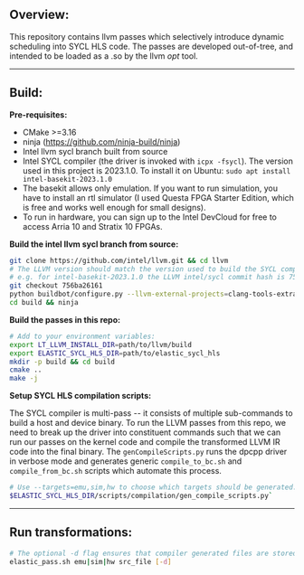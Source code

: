## Overview:
This repository contains llvm passes which selectively introduce dynamic scheduling into SYCL HLS code.
The passes are developed out-of-tree, and intended to be loaded as a .so by the llvm _opt_ tool.

---

## Build:

**Pre-requisites:**
- CMake >=3.16
- ninja (https://github.com/ninja-build/ninja)
- Intel llvm sycl branch built from source
- Intel SYCL compiler (the driver is invoked with `icpx -fsycl`). The version used in this project is 2023.1.0. To install it on Ubuntu: `sudo apt install intel-basekit-2023.1.0`
- The basekit allows only emulation. If you want to run simulation, you have to install an rtl simulator (I used Questa FPGA Starter Edition, which is free and works well enough for small designs). 
- To run in hardware, you can sign up to the Intel DevCloud for free to access Arria 10 and Stratix 10 FPGAs.

**Build the intel llvm sycl branch from source:**
```bash
git clone https://github.com/intel/llvm.git && cd llvm
# The LLVM version should match the version used to build the SYCL compiler: 
# e.g. for intel-basekit-2023.1.0 the LLVM intel/sycl commit hash is 756ba26161. 
git checkout 756ba26161
python buildbot/configure.py --llvm-external-projects=clang-tools-extra && python buildbot/compile.py
cd build && ninja 
```

**Build the passes in this repo:**
```bash
# Add to your environment variables:
export LT_LLVM_INSTALL_DIR=path/to/llvm/build
export ELASTIC_SYCL_HLS_DIR=path/to/elastic_sycl_hls 
mkdir -p build && cd build
cmake ..
make -j
```

**Setup SYCL HLS compilation scripts:**

The SYCL compiler is multi-pass -- it consists of multiple sub-commands to build a host and device binary. To run the LLVM passes from this repo, we need to break up the driver into constituent commands such that we can run our passes on the kernel code and compile the transformed LLVM IR code into the final binary. The `genCompileScripts.py` runs the dpcpp driver in verbose mode and generates generic `compile_to_bc.sh` and `compile_from_bc.sh` scripts which automate this process.
```bash
# Use --targets=emu,sim,hw to choose which targets should be generated.
$ELASTIC_SYCL_HLS_DIR/scripts/compilation/gen_compile_scripts.py`
```

---

## Run transformations:

```bash
# The optional -d flag ensures that compiler generated files are stored in file_workdir for later inspection.
elastic_pass.sh emu|sim|hw src_file [-d]
```
